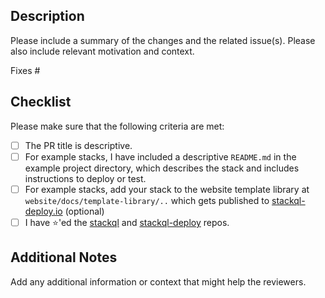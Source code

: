 ## Description

Please include a summary of the changes and the related issue(s). Please also include relevant motivation and context.

Fixes #

## Checklist

Please make sure that the following criteria are met:

- [ ] The PR title is descriptive.
- [ ] For example stacks, I have included a descriptive `README.md` in the example project directory, which describes the stack and includes instructions to deploy or test.
- [ ] For example stacks, add your stack to the website template library at `website/docs/template-library/..` which gets published to [stackql-deploy.io](https://stackql-deploy.io/docs/template-library) (optional)
- [ ] I have ⭐'ed the [stackql](https://github.com/stackql/stackql) and [stackql-deploy](https://github.com/stackql/stackql-deploy) repos.

## Additional Notes

Add any additional information or context that might help the reviewers.
